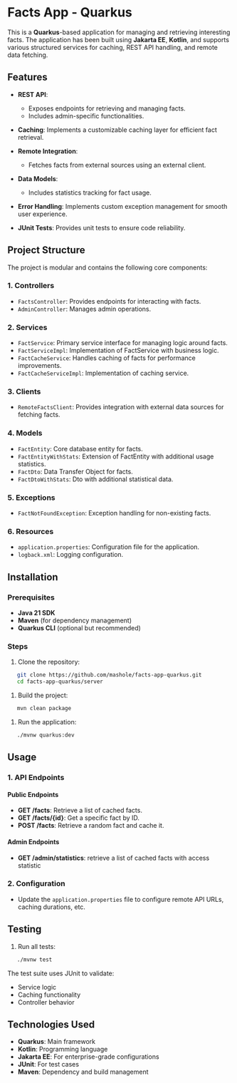 # Facts App - Quarkus
This is a **Quarkus**-based application for managing and retrieving interesting facts. The application has been built using **Jakarta EE**, **Kotlin**, and supports various structured services for caching, REST API handling, and remote data fetching.
## Features
- **REST API**:
    - Exposes endpoints for retrieving and managing facts.
    - Includes admin-specific functionalities.

- **Caching**: Implements a customizable caching layer for efficient fact retrieval.
- **Remote Integration**:
    - Fetches facts from external sources using an external client.

- **Data Models**:
    - Includes statistics tracking for fact usage.

- **Error Handling**: Implements custom exception management for smooth user experience.
- **JUnit Tests**: Provides unit tests to ensure code reliability.

## Project Structure
The project is modular and contains the following core components:
### 1. **Controllers**
- `FactsController`: Provides endpoints for interacting with facts.
- `AdminController`: Manages admin operations.

### 2. **Services**
- `FactService`: Primary service interface for managing logic around facts.
- `FactServiceImpl`: Implementation of FactService with business logic.
- `FactCacheService`: Handles caching of facts for performance improvements.
- `FactCacheServiceImpl`: Implementation of caching service.

### 3. **Clients**
- `RemoteFactsClient`: Provides integration with external data sources for fetching facts.

### 4. **Models**
- `FactEntity`: Core database entity for facts.
- `FactEntityWithStats`: Extension of FactEntity with additional usage statistics.
- `FactDto`: Data Transfer Object for facts.
- `FactDtoWithStats`: Dto with additional statistical data.

### 5. **Exceptions**
- `FactNotFoundException`: Exception handling for non-existing facts.

### 6. **Resources**
- `application.properties`: Configuration file for the application.
- `logback.xml`: Logging configuration.

## Installation
### Prerequisites
- **Java 21 SDK**
- **Maven** (for dependency management)
- **Quarkus CLI** (optional but recommended)

### Steps
1. Clone the repository:
``` bash
   git clone https://github.com/mashole/facts-app-quarkus.git
   cd facts-app-quarkus/server
```
1. Build the project:
``` bash
   mvn clean package
```
1. Run the application:
``` bash
   ./mvnw quarkus:dev
```
## Usage
### 1. API Endpoints
#### Public Endpoints
- **GET /facts**: Retrieve a list of cached facts.
- **GET /facts/{id}**: Get a specific fact by ID.
- **POST /facts**: Retrieve a random fact and cache it.

#### Admin Endpoints
- **GET /admin/statistics**: retrieve a list of cached facts with access statistic 

### 2. Configuration
- Update the `application.properties` file to configure remote API URLs, caching durations, etc.

## Testing
1. Run all tests:
``` bash
   ./mvnw test
```
The test suite uses JUnit to validate:
- Service logic
- Caching functionality
- Controller behavior

## Technologies Used
- **Quarkus**: Main framework
- **Kotlin**: Programming language
- **Jakarta EE**: For enterprise-grade configurations
- **JUnit**: For test cases
- **Maven**: Dependency and build management
